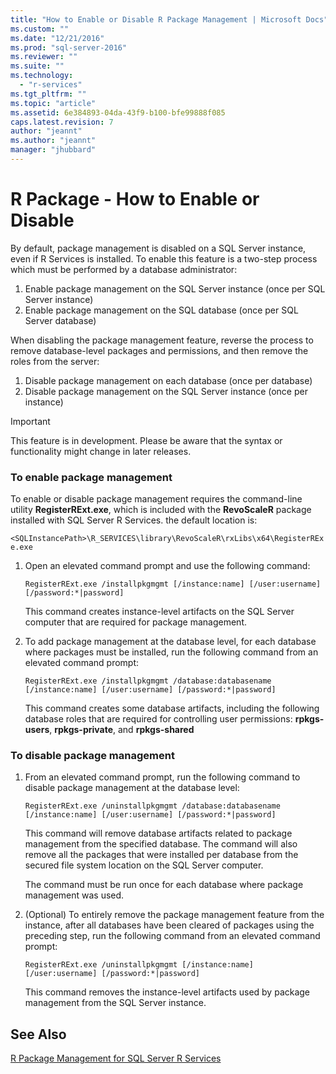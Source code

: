 ```yaml
---
title: "How to Enable or Disable R Package Management | Microsoft Docs"
ms.custom: ""
ms.date: "12/21/2016"
ms.prod: "sql-server-2016"
ms.reviewer: ""
ms.suite: ""
ms.technology: 
  - "r-services"
ms.tgt_pltfrm: ""
ms.topic: "article"
ms.assetid: 6e384893-04da-43f9-b100-bfe99888f085
caps.latest.revision: 7
author: "jeannt"
ms.author: "jeannt"
manager: "jhubbard"
---
```

# R Package - How to Enable or Disable

By default, package management is disabled on a SQL Server instance, even if R Services is installed. To enable this feature is a two-step process which must be performed by a database administrator: 

1. Enable package management on the SQL Server instance (once per SQL Server instance) 
2. Enable package management on the SQL database (once per SQL Server database) 


When disabling the package management feature, reverse the process to remove database-level packages and permissions, and then remove the roles from the server:
 
1. Disable package management on each database (once per database) 
2. Disable package management on the SQL Server instance (once per instance) 

> [!IMPORTANT]
> This feature is in development. Please be aware that the syntax or functionality might change in later releases. 

### To enable package management

To enable or disable package management requires the command-line utility **RegisterRExt.exe**, which is included with the **RevoScaleR** package installed with SQL Server R Services. the default location is:

`<SQLInstancePath>\R_SERVICES\library\RevoScaleR\rxLibs\x64\RegisterRExe.exe` 
    
1. Open an elevated command prompt and use the following command:

    `RegisterRExt.exe /installpkgmgmt [/instance:name] [/user:username] [/password:*|password]`

    This command creates instance-level artifacts on the SQL Server computer that are required for package management. 

2. To add package management at the database level, for each database where packages must be installed, run the following command from an elevated command prompt: 

    `RegisterRExt.exe /installpkgmgmt /database:databasename [/instance:name] [/user:username] [/password:*|password]` 

    This command creates some database artifacts, including the following database roles that are required for controlling user permissions: **rpkgs-users**, **rpkgs-private**, and **rpkgs-shared** 

### To disable package management 

1. From an elevated command prompt, run the following command to disable package management at the database level:

   `RegisterRExt.exe /uninstallpkgmgmt /database:databasename [/instance:name] [/user:username] [/password:*|password]` 

    This command will remove database artifacts related to package management from the specified database.  The command will also remove all the packages that were installed per database from the secured file system location on the SQL Server computer.
    
    The command must be run once for each database where package management was used.
 
2. (Optional) To entirely remove the package management feature from the instance, after all databases have been cleared of packages using the preceding step, run the following command from an elevated command prompt:

    `RegisterRExt.exe /uninstallpkgmgmt [/instance:name] [/user:username] [/password:*|password]`

    This command removes the instance-level artifacts used by package management from the SQL Server instance. 


## See Also
[R Package Management for SQL Server R Services](../../advanced-analytics/r-services/r-package-management-for-sql-server-r-services.md)
